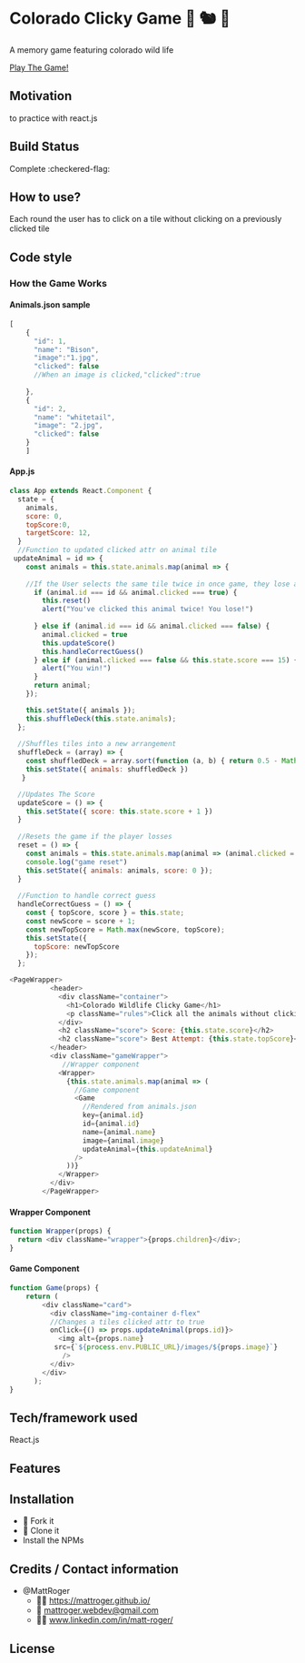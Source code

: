 # Colorado Clicky Game :deer: :chipmunk:	:eagle:	
A memory game featuring colorado wild life

[Play The Game!](https://clickygame9999.herokuapp.com/)

## Motivation
to practice with react.js

## Build Status
Complete :checkered-flag:

## How to use?
Each round the user has to click on a tile without clicking on a previously clicked tile

## Code style

### How the Game Works
#### Animals.json sample
```javascript
[
    {
      "id": 1,
      "name": "Bison",
      "image":"1.jpg",
      "clicked": false
      //When an image is clicked,"clicked":true
      
    },
    {
      "id": 2,
      "name": "whitetail",
      "image": "2.jpg",
      "clicked": false
    }
    ]
````
#### App.js

````javascript
class App extends React.Component {
  state = {
    animals,
    score: 0,
    topScore:0,
    targetScore: 12,
  }
  //Function to updated clicked attr on animal tile
 updateAnimal = id => {
    const animals = this.state.animals.map(animal => {
    
    //If the User selects the same tile twice in once game, they lose and the game is reset
      if (animal.id === id && animal.clicked === true) {
        this.reset()
        alert("You've clicked this animal twice! You lose!")
        
      } else if (animal.id === id && animal.clicked === false) {
        animal.clicked = true
        this.updateScore()
        this.handleCorrectGuess()
      } else if (animal.clicked === false && this.state.score === 15) {
        alert("You win!")
      }
      return animal;
    });

    this.setState({ animals });
    this.shuffleDeck(this.state.animals);
  };
  
  //Shuffles tiles into a new arrangement
  shuffleDeck = (array) => {
    const shuffledDeck = array.sort(function (a, b) { return 0.5 - Math.random() });
    this.setState({ animals: shuffledDeck })
   }

  //Updates The Score
  updateScore = () => {
    this.setState({ score: this.state.score + 1 })
  }
  
  //Resets the game if the player losses
  reset = () => {
    const animals = this.state.animals.map(animal => (animal.clicked = false))
    console.log("game reset")
    this.setState({ animals: animals, score: 0 });
  }
  
  //Function to handle correct guess
  handleCorrectGuess = () => {
    const { topScore, score } = this.state;
    const newScore = score + 1;
    const newTopScore = Math.max(newScore, topScore);
    this.setState({           
      topScore: newTopScore
    });
  };

<PageWrapper>
          <header>
            <div className="container">
              <h1>Colorado Wildlife Clicky Game</h1>
              <p className="rules">Click all the animals without clicking the same animal twice!</p>
            </div>
            <h2 className="score"> Score: {this.state.score}</h2>
            <h2 className="score"> Best Attempt: {this.state.topScore}</h2>
          </header>
          <div className="gameWrapper">
             //Wrapper component
            <Wrapper>
              {this.state.animals.map(animal => (
                //Game component
                <Game
                  //Rendered from animals.json
                  key={animal.id}
                  id={animal.id}
                  name={animal.name}
                  image={animal.image}
                  updateAnimal={this.updateAnimal}
                />
              ))}
            </Wrapper>
          </div>
        </PageWrapper>
````
#### Wrapper Component
```javascript
function Wrapper(props) {
  return <div className="wrapper">{props.children}</div>;
}
````
#### Game Component

```javascript
function Game(props) {
    return (
        <div className="card">
          <div className="img-container d-flex" 
          //Changes a tiles clicked attr to true
          onClick={() => props.updateAnimal(props.id)}>
            <img alt={props.name} 
           src={`${process.env.PUBLIC_URL}/images/${props.image}`}
             />
          </div>
        </div>    
      );
}
````

## Tech/framework used
React.js

## Features

## Installation
* :trident: Fork it
* :sheep: Clone it
* Install the NPMs



## Credits / Contact information
* @MattRoger 
  * :man_office_worker: https://mattroger.github.io/
  * :e-mail: mattroger.webdev@gmail.com
  * :man_office_worker: www.linkedin.com/in/matt-roger/


## License
